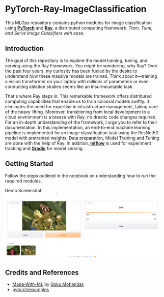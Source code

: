 # PyTorch-Ray-ImageClassification
This MLOps repository contains python modules for image classification using **[PyTorch](https://pytorch.org/)** and **[Ray](https://www.ray.io/)**, a distributed computing framework. *Train, Tune, and Serve Image Classifiers with ease.*

## Introduction
The goal of this repository is to explore the model training, tuning, and serving using the Ray Framework. You might be wondering, why Ray? Over the past four years, my curiosity has been fueled by the desire to understand how these massive models are trained. Think about it&mdash;training a vision transformer on your laptop with millions of parameters or even conducting ablation studies seems like an insurmountable task.

That's where Ray steps in. This remarkable framework offers distributed computing capabilities that enable us to train colossal models swiftly. It eliminates the need for expertise in infrastructure management, taking care of the heavy lifting. Moreover, transitioning from local development to a cloud environment is a breeze with Ray; no drastic code changes required. For an in-depth understanding of the framework, I urge you to refer to their documentation.  In this implementation, an end-to-end machine learning pipeline is implemented for an image classification task using the ResNet50 model with pretrained weights. Data preparation, Model Training and Tuning are done with the help of Ray. In addition, **[mlflow](https://mlflow.org/)** is used for experiment tracking and **[Gradio](https://www.gradio.app/)** for model serving.

## Getting Started
Follow the steps outlined in the notebook on understanding how to run the required modules. 

Demo Screenshot:
<img src="https://github.com/DhavalkumarPatel/ImageClassification-with-Pytorch-Ray/blob/main/notebooks/demo.png">


## Credits and References
- [Made-With-ML](https://github.com/GokuMohandas/Made-With-ML) by [Goku Mohandas](https://www.linkedin.com/in/goku/)
- [pytorch/examples](https://github.com/pytorch/examples)

